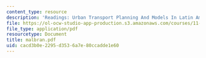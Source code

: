 ```yaml
---
content_type: resource
description: 'Readings: Urban Transport Planning And Models In Latin America'
file: https://ol-ocw-studio-app-production.s3.amazonaws.com/courses/11-943j-urban-transportation-land-use-and-the-environment-spring-2002/cacd3b0e2295d3536a7e80ccadde1e60_malbran.pdf
file_type: application/pdf
resourcetype: Document
title: malbran.pdf
uid: cacd3b0e-2295-d353-6a7e-80ccadde1e60
---
```

